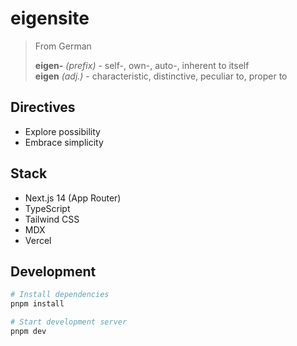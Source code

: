 # eigensite

> From German
>
> **eigen-** _(prefix)_ - self-, own-, auto-, inherent to itself  
> **eigen** _(adj.)_ - characteristic, distinctive, peculiar to, proper to

## Directives

- Explore possibility
- Embrace simplicity

## Stack

- Next.js 14 (App Router)
- TypeScript
- Tailwind CSS
- MDX
- Vercel

## Development

```bash
# Install dependencies
pnpm install

# Start development server
pnpm dev
```

